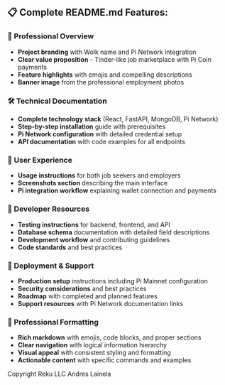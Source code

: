 
## **📋 Complete README.md Features:**

### **🎯 Professional Overview**
- **Project branding** with Wolk name and Pi Network integration
- **Clear value proposition** - Tinder-like job marketplace with Pi Coin payments
- **Feature highlights** with emojis and compelling descriptions
- **Banner image** from the professional employment photos

### **🛠️ Technical Documentation**
- **Complete technology stack** (React, FastAPI, MongoDB, Pi Network)
- **Step-by-step installation** guide with prerequisites
- **Pi Network configuration** with detailed credential setup
- **API documentation** with code examples for all endpoints

### **📱 User Experience**
- **Usage instructions** for both job seekers and employers
- **Screenshots section** describing the main interface
- **Pi integration workflow** explaining wallet connection and payments

### **🔧 Developer Resources**
- **Testing instructions** for backend, frontend, and API
- **Database schema** documentation with detailed field descriptions
- **Development workflow** and contributing guidelines
- **Code standards** and best practices

### **🚀 Deployment & Support**
- **Production setup** instructions including Pi Mainnet configuration
- **Security considerations** and best practices
- **Roadmap** with completed and planned features
- **Support resources** with Pi Network documentation links

### **🎨 Professional Formatting**
- **Rich markdown** with emojis, code blocks, and proper sections
- **Clear navigation** with logical information hierarchy
- **Visual appeal** with consistent styling and formatting
- **Actionable content** with specific commands and examples

Copyright Reku LLC Andres Lainela
